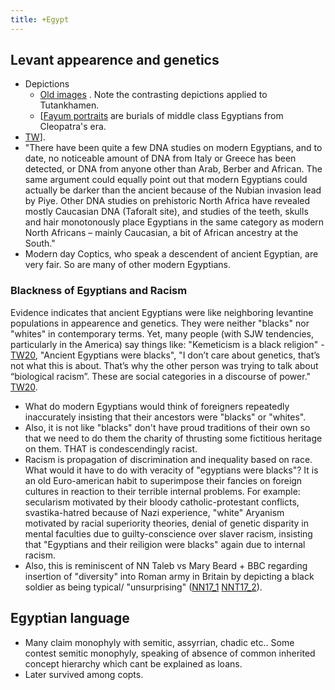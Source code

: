```yaml
---
title: +Egypt
---
```


## Levant appearence and genetics
- Depictions
  - [Old images](https://mathildasanthropologyblog.wordpress.com/2008/07/22/the-faces-of-ancient-egypt/) . Note the contrasting depictions applied to Tutankhamen.
  - \[[Fayum portraits](https://mathildasanthropologyblog.wordpress.com/2008/03/04/fayum-portraits/) are burials of middle class Egyptians from Cleopatra's era.
- [TW](https://twitter.com/blog_supplement/status/869797224334675968)\].
- "There have been quite a few DNA studies on modern Egyptians, and to date, no noticeable amount of DNA from Italy or Greece has been detected, or DNA from anyone other than Arab, Berber and African. The same argument could equally point out that modern Egyptians could actually be darker than the ancient because of the Nubian invasion lead by Piye. Other DNA studies on prehistoric North Africa have revealed mostly Caucasian DNA (Taforalt site), and studies of the teeth, skulls and hair monotonously place Egyptians in the same category as modern North Africans – mainly Caucasian, a bit of African ancestry at the South."
- Modern day Coptics, who speak a descendent of ancient Egyptian, are very fair. So are many of other modern Egyptians.

### Blackness of Egyptians and Racism
Evidence indicates that ancient Egyptians were like neighboring levantine populations in appearence and genetics. They were neither "blacks" nor "whites" in contemporary terms. Yet, many people (with SJW tendencies, particularly in the America) say things like: "Kemeticism is a black religion" - [TW20](https://twitter.com/Khenneferitw/status/1268427854972432385), "Ancient Egyptians were blacks", "I don’t care about genetics, that’s not what this is about. That’s why the other person was trying to talk about “biological racism”. These are social categories in a discourse of power." [TW20](https://twitter.com/EPButler/status/1268744232627568643). 

- What do modern Egyptians would think of foreigners repeatedly inaccurately insisting that their ancestors were "blacks" or "whites". 
- Also, it is not like "blacks" don't have proud traditions of their own so that we need to do them the charity of thrusting some fictitious heritage on them. THAT is condescendingly racist.
- Racism is propagation of discrimination and inequality based on race. What would it have to do with veracity of "egyptians were blacks"? It is an old Euro-american habit to superimpose their fancies on foreign cultures in reaction to their terrible internal problems. For example: secularism motivated by their bloody catholic-protestant conflicts, svastika-hatred because of Nazi experience, "white" Aryanism motivated by racial superiority theories, denial of genetic disparity in mental faculties due to guilty-conscience over slaver racism, insisting that "Egyptians and their reiligion were blacks" again due to internal racism.
- Also, this is reminiscent of NN Taleb vs Mary Beard + BBC regarding insertion of "diversity" into Roman army in Britain by depicting a black soldier as being typical/ "unsurprising" ([NN17_1](https://medium.com/east-med-project-history-philology-and-genetics/something-is-broken-in-the-uk-intellectual-sphere-7efc9a1f154a) [NNT17_2](https://medium.com/east-med-project-history-philology-and-genetics/the-insidious-racism-of-mary-beard-et-al-8b6b768b4575)).

## Egyptian language

- Many claim monophyly with semitic, assyrrian, chadic etc.. Some contest semitic monophyly, speaking of absence of common inherited concept hierarchy which cant be explained as loans.
- Later survived among copts.
